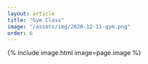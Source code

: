 ```yaml
---
layout: article
title: "Gym Class"
image: "/assets/img/2020-12-11-gym.png"
order: 6
---
```


{% include image.html image=page.image %}
